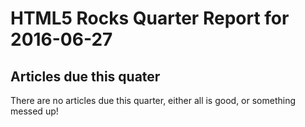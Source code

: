 HTML5 Rocks Quarter Report for 2016-06-27
=========================================

Articles due this quater
------------------------

There are no articles due this quarter, either all is good, or something messed up!

